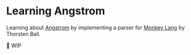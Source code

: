 # Learning Angstrom

Learning about [Angstrom](https://v3.ocaml.org/p/angstrom/0.15.0/doc/Angstrom/index.html) by implementing a parser for [Monkey Lang](https://monkeylang.org/) by Thorsten Ball.

🚧 WIP
